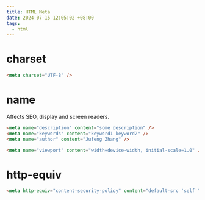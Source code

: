 ```yaml
---
title: HTML Meta
date: 2024-07-15 12:05:02 +08:00
tags:
  - html
---
```


# charset

```html
<meta charset="UTF-8" />
```

# name

Affects SEO, display and screen readers.

```html
<meta name="description" content="some description" />
<meta name="keywords" content="keyword1 keyword2" />
<meta name="author" content="Jufeng Zhang" />

<meta name="viewport" content="width=device-width, initial-scale=1.0" />
```

# http-equiv

```html
<meta http-equiv="content-security-policy" content="default-src 'self'" />
```
